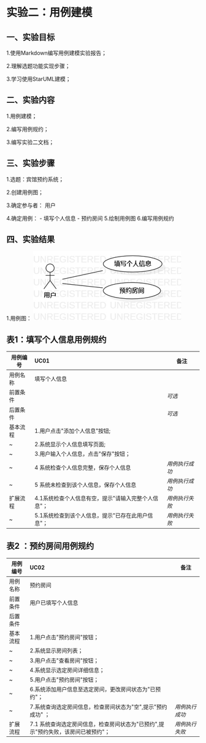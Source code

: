 # 实验二：用例建模

## 一、实验目标

1.使用Markdown编写用例建模实验报告；

2.理解选题功能实现步骤；

3.学习使用StarUML建模；


## 二、实验内容

1.用例建模；

2.编写用例规约；

3.编写实验二文档；


## 三、实验步骤

1.选题：宾馆预约系统；

2.创建用例图；

3.确定参与者：  用户

4.确定用例：
  	  - 填写个人信息
      - 预约房间
5.绘制用例图
6.编写用例规约

## 四、实验结果

1.用例图：
![用例图](./lab2UseCase.jpg)

## 表1：填写个人信息用例规约

用例编号 | UC01 | 备注
-|:-|-
用例名称 | 填写个人信息 |
前置条件 | | *可选*
后置条件 | | *可选*
基本流程 | 1.用户点击"添加个人信息"按钮; | 
~| 2.系统显示个人信息填写页面; |
~| 3.用户输入个人信息，点击"保存"按钮；|
~| 4 系统检查个人信息完整，保存个人信息|*用例执行成功*
~| 5 系统未检查到该个人信息，保存个人信息 | *用例执行成功*
扩展流程 |4.1系统检查个人信息有空，提示"请输入完整个人信息"；|*用例执行失败*
~ | 5.1系统检查到该个人信息，提示"已存在此用户信息"；| *用例执行失败*

## 表2 ：预约房间用例规约

用例编号 | UC02 |备注
-|:-|-
用例名称 | 预约房间 |
前置条件 | 用户已填写个人信息 |
后置条件 | |
基本流程 |1.用户点击"预约房间"按钮；|
~| 2.系统显示房间列表；|
~| 3.用户点击"查看房间"按钮； |
~| 4.系统显示选定房间详细信息； |
~| 5.用户点击"预约房间"按钮； |
~| 6.系统添加用户信息至选定房间，更改房间状态为"已预约"；|
~| 7.系统查询选定房间信息，检查房间状态为"空",提示"预约成功" ；|*用例执行成功*
扩展流程 | 7.1 系统查询选定房间信息，检查房间状态为"已预约",提示"预约失败，该房间已被预约"； | *用例执行失败*
